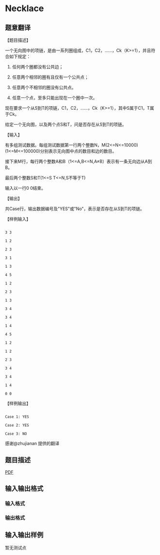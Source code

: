 # Necklace

## 题意翻译

【题目描述】

一个无向图中的项链，是由一系列圈组成，C1，C2，……，Ck（K>=1），并且符合如下规定：

1. 任何两个圈都没有公共边；

2. 任意两个相邻的圈有且仅有一个公共点；

3. 任意两个不相邻的圈没有公共点。

4. 任意一个点，至多只能出现在一个圈中一次。

现在要求一个从S到T的项链，C1，C2，……，Ck（K>=1），其中S属于C1，T属于Ck。

给定一个无向图，以及两个点S和T，问是否存在从S到T的项链。

【输入】

有多组测试数据。每组测试数据第一行两个整数N，M(2<=N<=10000) (1<=M<=100000)分别表示无向图中点的数目和边的数目。

接下来M行，每行两个整数A和B（1<=A,B<=N,A≠B）表示有一条无向边从A到B。

最后两个整数S和T(1<=S T<=N,S不等于T)

输入以一行0 0结束。

【输出】

共Case行，输出数据编号及"YES"或"No"，表示是否存在从S到T的项链。

【样例输入】

```

3 3

1 2

2 3

3 1

1 3

4 5

1 2

2 3

1 3

3 4

3 4

1 4

4 5

1 2

1 2

2 3

3 4

3 4

1 4

0 0

```

【样例输出】

```

Case 1: YES

Case 2: YES

Case 3: NO

```

感谢@zhujianan 提供的翻译

## 题目描述

[problemUrl]: https://uva.onlinejudge.org/index.php?option=com_onlinejudge&Itemid=8&category=247&page=show_problem&problem=3683

[PDF](https://uva.onlinejudge.org/external/12/p1242.pdf)

## 输入输出格式

### 输入格式

### 输出格式

## 输入输出样例

暂无测试点

